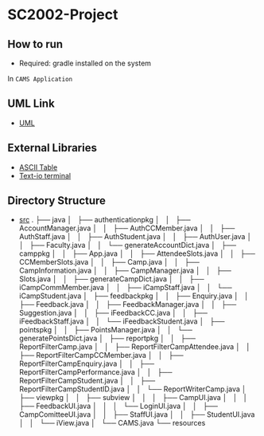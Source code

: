 # SC2002-Project

## How to run 
- Required: gradle installed on the system 

In `CAMS Application`


## UML Link
- [UML](https://drive.google.com/drive/u/0/folders/1doHrRVurW9WHxR6ofJ0E-ftqbhZZNKtf)

## External Libraries 
- [ASCII Table](http://www.vandermeer.de/projects/skb/java/asciitable/features.html)
- [Text-io terminal](https://text-io.beryx.org/releases/latest/)


## Directory Structure 

- [src](https://github.com/Pwspang/SC2002-Project/tree/main/CAMS%20application/app/src/main/java)
    .
    ├── java
    │   ├── authenticationpkg
    │   │   ├── AccountManager.java
    │   │   ├── AuthCCMember.java
    │   │   ├── AuthStaff.java
    │   │   ├── AuthStudent.java
    │   │   ├── AuthUser.java
    │   │   ├── Faculty.java
    │   │   └── generateAccountDict.java
    │   ├── camppkg
    │   │   ├── App.java
    │   │   ├── AttendeeSlots.java
    │   │   ├── CCMemberSlots.java
    │   │   ├── Camp.java
    │   │   ├── CampInformation.java
    │   │   ├── CampManager.java
    │   │   ├── Slots.java
    │   │   ├── generateCampDict.java
    │   │   ├── iCampCommMember.java
    │   │   ├── iCampStaff.java
    │   │   └── iCampStudent.java
    │   ├── feedbackpkg
    │   │   ├── Enquiry.java
    │   │   ├── Feedback.java
    │   │   ├── FeedbackManager.java
    │   │   ├── Suggestion.java
    │   │   ├── iFeedbackCC.java
    │   │   ├── iFeedbackStaff.java
    │   │   └── iFeedbackStudent.java
    │   ├── pointspkg
    │   │   ├── PointsManager.java
    │   │   └── generatePointsDict.java
    │   ├── reportpkg
    │   │   ├── ReportFilterCamp.java
    │   │   ├── ReportFilterCampAttendee.java
    │   │   ├── ReportFilterCampCCMember.java
    │   │   ├── ReportFilterCampEnquiry.java
    │   │   ├── ReportFilterCampPerformance.java
    │   │   ├── ReportFilterCampStudent.java
    │   │   ├── ReportFilterCampStudentID.java
    │   │   └── ReportWriterCamp.java
    │   ├── viewpkg
    │   │   ├── subview
    │   │   │   ├── CampUI.java
    │   │   │   ├── FeedbackUI.java
    │   │   │   └── LoginUI.java
    │   │   ├── CampComitteeUI.java
    │   │   ├── StaffUI.java
    │   │   ├── StudentUI.java
    │   │   └── iView.java
    │   └── CAMS.java
    └── resources
